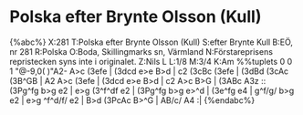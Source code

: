 # Polska efter Brynte Olsson (Kull)

{%abc%}
X:281
T:Polska efter Brynte Olsson (Kull)
S:efter Brynte Kull
B:EÖ, nr 281
R:Polska
O:Boda, Skillingmarks sn, Värmland
N:Förstareprisens repristecken syns inte i originalet.
Z:Nils L
L:1/8
M:3/4
K:Am
%%tuplets 0 0 1
"@-9,0(    )"A2- A>c (3efe | (3dcd e>e B>d | c2 (3cBc (3efe | (3dBd (3cAc (3B^GB |
             A2  A>c (3efe | (3dcd e>e B>d | c2 A>c B>G | (3ABc A3z ::
(3Pg^fg b>g e2 | e>g (3^f^df e2 | (3Pg^fg b>g   e>^d | (3e^fg e4 |
g^f/g/  b>g e2 | e>g ^f^d/f/ e2 | B>d     (3PcAc B>^G | AB/c/ A4 :|
{%endabc%}
